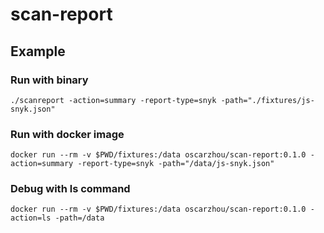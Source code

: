 # scan-report

## Example

### Run with binary
`./scanreport -action=summary -report-type=snyk -path="./fixtures/js-snyk.json"`

### Run with docker image

`docker run --rm -v $PWD/fixtures:/data oscarzhou/scan-report:0.1.0 -action=summary -report-type=snyk -path="/data/js-snyk.json"`

### Debug with ls command

`docker run --rm -v $PWD/fixtures:/data oscarzhou/scan-report:0.1.0 -action=ls -path=/data`